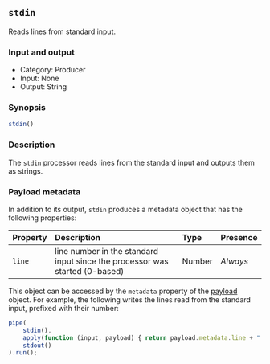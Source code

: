 ## `stdin`

Reads lines from standard input.

### Input and output

* Category: Producer
* Input: None
* Output: String

### Synopsis

```js
stdin()
```

### Description

The `stdin` processor reads lines from the standard input and outputs them as strings.
 
### Payload metadata

In addition to its output, `stdin` produces a metadata object that has the following properties:

| Property | Description | Type | Presence | 
| :--- | :--- | :--- | :--- |
| `line` | line number in the standard input since the processor was started (0-based) | Number | *Always* |

This object can be accessed by the `metadata` property of the [payload](processors.md) object. For example, the
following writes the lines read from the standard input, prefixed with their number:

```js
pipe(
	stdin(),
	apply(function (input, payload) { return payload.metadata.line + ":" + input; }),
	stdout()
).run();
```